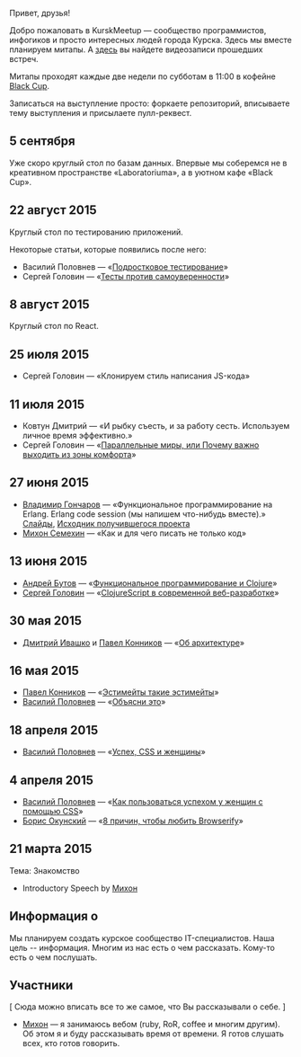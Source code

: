 Привет, друзья!

Добро пожаловать в KurskMeetup — сообщество программистов, инфогиков и просто интересных людей города Курска. Здесь мы вместе планируем митапы. А [здесь](http://www.youtube.com/channel/UCTyKgAbpgMEwfETFEE4aFpw) вы найдете видеозаписи прошедших встреч.

Митапы проходят каждые две недели по субботам в 11:00 в кофейне [Black Cup](https://maps.yandex.ru/8/kursk/?ll=36.192801%2C51.743227&z=18&whatshere%5Bpoint%5D=36.193775%2C51.743299&whatshere%5Bzoom%5D=18).

Записаться на выступление просто: форкаете репозиторий, вписываете тему выступления и присылаете пулл-реквест.

## 5 сентября

Уже скоро круглый стол по базам данных. Впервые мы соберемся не в креативном пространстве &laquo;Laboratoriumа&raquo;, а в уютном кафе &laquo;Black Cup&raquo;.

## 22 август 2015 

Круглый стол по тестированию приложений.

Некоторые статьи, которые появились после него:

* Василий Половнев — &laquo;[Подростковое тестирование](http://vasily.polovnyov.ru/posts/teenage-testing.html)&raquo;
* Сергей Головин — &laquo;[Тесты против самоуверенности](http://daynin.github.io/post/tests-vs-self-confidence/)&raquo;

## 8 август 2015 

Круглый стол по React.

## 25 июля 2015

* Сергей Головин — &laquo;Клонируем стиль написания JS-кода&raquo;

## 11 июля 2015

* Ковтун Дмитрий — &laquo;И рыбку съесть, и за работу сесть. Используем личное время эффективно.&raquo;
* Сергей Головин — &laquo;[Параллельные миры, или Почему важно выходить из зоны комфорта](http://daynin.github.io/parallel-worlds/#/)&raquo;

## 27 июня 2015

* [Владимир Гончаров](https://github.com/cleverfox) — &laquo;Функциональное программирование на Erlang. Erlang code session (мы напишем что-нибудь вместе).&raquo;
  [Слайды](https://github.com/cleverfox/erlang_presentation),
  [Исходник получившегося проекта](https://github.com/kurskmeetup/erlang_demo_chat)
* [Михон Семехин](https://github.com/diversiya) — &laquo;Как и для чего писать не только код&raquo;

## 13 июня 2015

* [Андрей Бутов](https://github.com/abtv) — &laquo;[Функциональное программирование и Clojure](http://abtv.github.io/fp-clojure-presentation/#/)&raquo;
* [Сергей Головин](https://github.com/daynin) — &laquo;[ClojureScript в современной веб-разработке](http://daynin.github.io/clojurescript-presentation/#/)&raquo;

## 30 мая 2015

* [Дмитрий Ивашко](https://github.com/dmitriiivashko) и [Павел Конников](https://github.com/pakon) — &laquo;[Об архитектуре](http://www.youtube.com/watch?v=e2BSKtdNFJY)&raquo;

## 16 мая 2015

* [Павел Конников](https://github.com/pakon) — &laquo;[Эстимейты такие эстимейты](https://docs.google.com/presentation/d/1QVVE2ofs9FISixWOXFtKmUJua-Re-e0acxrAQ28vnXs/edit)&raquo;
* [Василий Половнев](https://github.com/vast) — &laquo;[Объясни это](http://kurskmeetup.github.io/explain-this-keynote/)&raquo;


## 18 апреля 2015

* [Василий Половнев](https://github.com/vast) — &laquo;[Успех, CSS и женщины](http://kurskmeetup.github.io/keynote-success-with-css/part2.html)&raquo;

## 4 апреля 2015

* [Василий Половнев](https://github.com/vast) — &laquo;[Как пользоваться успехом у женщин с помощью CSS](https://kurskmeetup.github.io/keynote-success-with-css)&raquo;
* [Борис Окунский](https://github.com/inca) — &laquo;[8 причин, чтобы любить Browserify](https://kurskmeetup.github.io/keynote-browserify)&raquo;

## 21 марта 2015

Тема: Знакомство

* Introductory Speech by [Михон](https://github.com/diversiya)

## Информация о

Мы планируем создать курское сообщество IT-специалистов. Наша цель -- информация.
Многим из нас есть о чем рассказать. Кому-то есть о чем послушать.

## Участники


[ Сюда можно вписать все то же самое, что Вы рассказывали о себе. ]

* [Михон](https://github.com/diversiya) — я занимаюсь вебом (ruby, RoR, coffee и многим другим). Об этом я и буду рассказывать время от времени. Я готов слушать всех, кто готов говорить.

